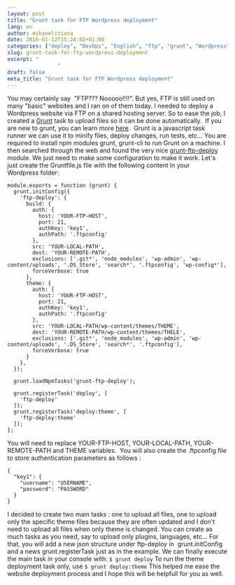 ```yaml
---
layout: post
title: "Grunt task for FTP Wordpress deployment"
lang: en
author: mikaoelitiana
date: 2016-01-12T15:24:02+01:00
categories: ["deploy", "DevOps", "English", "ftp", "grunt", "Wordpress"]
slug: grunt-task-for-ftp-wordpress-deployment
excerpt: "
				"
draft: false
meta_title: "Grunt task for FTP Wordpress deployment"
---
```


You may certainly say  "FTP??? Nooooo!!!!". But yes, FTP is still used on many "basic" websites and I ran on of them today. I needed to deploy a Wordpress website via FTP on a shared hosting server. So to ease the job, I created a [Grunt](http://gruntjs.com/) task to upload files so it can be done automatically.  If you are new to grunt, you can learn more [here](http://gruntjs.com/getting-started).  Grunt is a javascript task runner we can use it to minify files, deploy changes, run tests, etc... You are required to install npm modules grunt, grunt-cli to run Grunt on a machine. I then searched through the web and found the very nice [grunt-ftp-deploy](https://github.com/zonak/grunt-ftp-deploy) module. We just need to make some configuration to make it work. Let's just create the Gruntfile.js file with the following content in your Wordpress folder:
```
module.exports = function (grunt) {
  grunt.initConfig({
    'ftp-deploy': {
      build: {
        auth: {
          host: 'YOUR-FTP-HOST',
          port: 21,
          authKey: 'key1',
          authPath: '.ftpconfig'
        },
        src: 'YOUR-LOCAL-PATH',
        dest: 'YOUR-REMOTE-PATH',
        exclusions: ['.git*', 'node_modules', 'wp-admin', 'wp-content/uploads', '.DS_Store', 'search*', '.ftpconfig', 'wp-config*'],
        forceVerbose: true
      },
      theme: {
        auth: {
          host: 'YOUR-FTP-HOST',
          port: 21,
          authKey: 'key1',
          authPath: '.ftpconfig'
        },
        src: 'YOUR-LOCAL-PATH/wp-content/themes/THEME',
        dest: 'YOUR-REMOTE-PATH/wp-content/themes/THELE',
        exclusions: ['.git*', 'node_modules', 'wp-admin', 'wp-content/uploads', '.DS_Store', 'search*', '.ftpconfig'],
        forceVerbose: true
      }
    },
  });

  grunt.loadNpmTasks('grunt-ftp-deploy');

  grunt.registerTask('deploy', [
    'ftp-deploy'
  ]);
  grunt.registerTask('deploy:theme', [
    'ftp-deploy:theme'
  ]);
};

```
You will need to replace YOUR-FTP-HOST, YOUR-LOCAL-PATH, YOUR-REMOTE-PATH and THEME variables.  You will also create the .ftpconfig file to store authentication parameters as follows :
```
{
  "key1": {
    "username": "USERNAME",
    "password": "PASSWORD"
  }
}
```
I decided to create two main tasks : one to upload all files, one to upload only the specific theme files because they are often updated and I don't need to upload all files when only theme is changed. You can create as much tasks as you need, say to upload only plugins, languages, etc... For that, you will add a new json structure under ftp-deploy in  grunt.initConfig and a news grunt.registerTask just as in the example. We can finally execute the main task in your console with: `$ grunt deploy` To run the theme deployment task only, use `$ grunt deploy:theme` This helped me ease the website deployment process and I hope this will be helpfull for you as well.